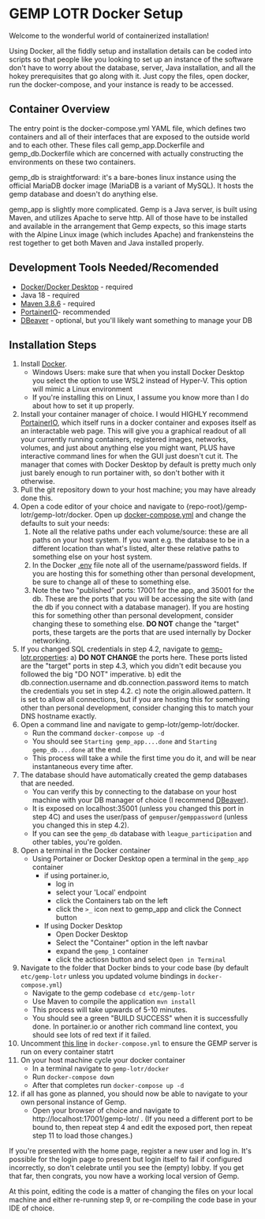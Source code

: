 # GEMP LOTR Docker Setup
Welcome to the wonderful world of containerized installation!

Using Docker, all the fiddly setup and installation details can be coded into scripts so that people like you looking to set up an instance of the software don't have to worry about the database, server, Java installation, and all the hokey prerequisites that go along with it.  Just copy the files, open docker, run the docker-compose, and your instance is ready to be accessed.  


## Container Overview

The entry point is the docker-compose.yml YAML file, which defines two containers and all of their interfaces that are exposed to the outside world and to each other.  These files call gemp_app.Dockerfile and gemp_db.Dockerfile which are concerned with actually constructing the environments on these two containers. 

gemp_db is straightforward: it's a bare-bones linux instance using the official MariaDB docker image (MariaDB is a variant of MySQL).  It hosts the gemp database and doesn't do anything else.  

gemp_app is slightly more complicated.  Gemp is a Java server, is built using Maven, and utilizes Apache to serve http.  All of those have to be installed and available in the arrangement that Gemp expects, so this image starts with the Alpine Linux image (which includes Apache) and frankensteins the rest together to get both Maven and Java installed properly.

## Development Tools Needed/Recomended
* [Docker/Docker Desktop](https://www.docker.com/products/docker-desktop/) - required
* Java 18 - required
* [Maven 3.8.6](https://archive.apache.org/dist/maven/maven-3/3.8.6/) - required 
* [PortainerIO](https://www.portainer.io/)- recommended
* [DBeaver](https://dbeaver.io/) - optional, but you'll likely want something to manage your DB

## Installation Steps

1. Install [Docker](https://www.docker.com/products/docker-desktop/).
	* Windows Users: make sure that when you install Docker Desktop you select the option to use WSL2 instead of Hyper-V. This option will mimic a Linux environment
	* If you're installing this on Linux, I assume you know more than I do about how to set it up properly.
2. Install your container manager of choice.  I would HIGHLY recommend [PortainerIO](https://www.portainer.io/), which itself runs in a docker container and exposes itself as an interactable web page.  This will give you a graphical readout of all your currently running containers, registered images, networks, volumes, and just about anything else you might want, PLUS have interactive command lines for when the GUI just doesn't cut it.  The manager that comes with Docker Desktop by default is pretty much only just barely enough to run portainer with, so don't bother with it otherwise.
3. Pull the git repository down to your host machine; you may have already done this.
4. Open a code editor of your choice and navigate to {repo-root}/gemp-lotr/gemp-lotr/docker.  Open up [docker-compose.yml](docker-compose.yml) and change the defaults to suit your needs:
	1. Note all the relative paths under each volume/source: these are all paths on your host system.  If you want e.g. the database to be in a different location than what's listed, alter these relative paths to something else on your host system.
	2. In the Docker [.env](./.env) file note all of the username/password fields.  If you are hosting this for something other than personal development, be sure to change all of these to something else.
	3. Note the two "published" ports: 17001 for the app, and 35001 for the db.  These are the ports that you will be accessing the site with (and the db if you connect with a database manager). If you are hosting this for something other than personal development, consider changing these to something else.  **DO NOT** change the "target" ports, these targets are the ports that are used internally by Docker networking.
5. If you changed SQL credentials in step 4.2, navigate to [gemp-lotr.properties](../gemp-lotr-common/src/main/resources/gemp-lotr.properties):
  a) **DO NOT CHANGE** the ports here.  These ports listed are the "target" ports in step 4.3, which you didn't edit because you followed the big "DO NOT" imperative.
  b) edit the db.connection.username and db.connection.password items to match the credentials you set in step 4.2.
  c) note the origin.allowed.pattern.  It is set to allow all connections, but if you are hosting this for something other than personal development, consider changing this to match your DNS hostname exactly.
6. Open a command line and navigate to gemp-lotr/gemp-lotr/docker. 
	* Run the command `docker-compose up -d`
	* You should see `Starting gemp_app....done` and `Starting gemp_db....done` at the end.  
	* This process will take a while the first time you do it, and will be near instantaneous every time after.
7. The database should have automatically created the gemp databases that are needed.  
	* You can verify this by connecting to the database on your host machine with your DB manager of choice (I recommend [DBeaver](https://dbeaver.io/)).  
	* It is exposed on localhost:35001 (unless you changed this port in step 4C) and uses the user/pass of `gempuser`/`gemppassword` (unless you changed this in step 4.2).  
	* If you can see the `gemp_db` database with `league_participation` and other tables, you're golden.  
8. Open a terminal in the Docker container
	* Using Portainer or Docker Desktop open a terminal in the `gemp_app` container
		* if using portainer.io, 
			* log in
			* select your 'Local' endpoint
			* click the Containers tab on the left
			* click the `>_` icon next to gemp_app and click the Connect button
		* If using Docker Desktop
			* Open Docker Desktop
			* Select the "Container" option in the left navbar
			* expand the `gemp_1` container
			* click the actiosn button and select `Open in Terminal`
9. Navigate to the folder that Docker binds to your code base (by default `etc/gemp-lotr` unless you updated volume bindings in `docker-compose.yml`)
	* Navigate to the gemp codebase  `cd etc/gemp-lotr`
	* Use Maven to compile the application	`mvn install`
	* This process will take upwards of 5-10 minutes.  
	* You should see a green "BUILD SUCCESS" when it is successfully done.  In portainer.io or another rich command line context, you should see lots of red text if it failed.
10. Uncomment [this line](https://github.com/PlayersCouncil/gemp-lotr/blob/master/gemp-lotr/docker/docker-compose.yml#:~:text=f%20/dev/null-,%23,java%20%2Djar%20/etc/gemp%2Dlotr/gemp%2Dlotr%2Dasync/target/web.jar%20%26,-db) in `docker-compose.yml` to ensure the GEMP server is run on every container statrt
11. On your host machine cycle your docker container
	* In a terminal navigate to `gemp-lotr/docker`
	* Run `docker-compose down`
	* After that completes run `docker-compose up -d`	
12. if all has gone as planned, you should now be able to navigate to your own personal instance of Gemp.  
	* Open your browser of choice and navigate to http://localhost:17001/gemp-lotr/ .  (If you need a different port to be bound to, then repeat step 4 and edit the exposed port, then repeat step 11 to load those changes.)


If you're presented with the home page, register a new user and log in. It's possible for the login page to present but login itself to fail if configured incorrectly, so don't celebrate until you see the (empty) lobby.  If you get that far, then congrats, you now have a working local version of Gemp.

At this point, editing the code is a matter of changing the files on your local machine and either re-running step 9, or re-compiling the code base in your IDE of choice.  




